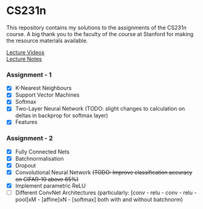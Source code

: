 # CS231n

This repository contains my solutions to the assignments of the CS231n course. A big thank you to the faculty of the course at Stanford for making the resource materials available.

[Lecture Videos](https://www.youtube.com/channel/UCPk8m_r6fkUSYmvgCBwq-sw/videos)  
[Lecture Notes](http://cs231n.github.io/)

### Assignment - 1 
* [x] K-Nearest Neighbours
* [x] Support Vector Machines
* [x] Softmax
* [x] Two-Layer Neural Network (TODO: slight changes to calculation on deltas in backprop for softmax layer)
* [x] Features

### Assignment - 2
* [x] Fully Connected Nets
* [x] Batchnormalisation
* [x] Dropout
* [x] Convolutional Neural Network ~~(TODO: Improve classification accuracy on CIFAR-10 above 65%)~~
* [x] Implement parametric ReLU
* [ ] Different ConvNet Architectures (particularly: [conv - relu - conv - relu - pool]xM - [affine]xN - [softmax] both with and without batchnorm)
